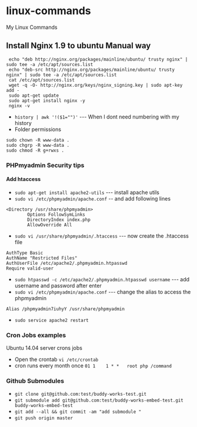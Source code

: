 # linux-commands
My Linux Commands 

## Install Nginx 1.9 to ubuntu Manual way 
```
 echo "deb http://nginx.org/packages/mainline/ubuntu/ trusty nginx" | sudo tee -a /etc/apt/sources.list
 echo "deb-src http://nginx.org/packages/mainline/ubuntu/ trusty nginx" | sudo tee -a /etc/apt/sources.list
 cat /etc/apt/sources.list
 wget -q -O- http://nginx.org/keys/nginx_signing.key | sudo apt-key add -
 sudo apt-get update
 sudo apt-get install nginx -y
 nginx -v
```



* `history | awk '!($1="")'` --- When I dont need numbering with my history
* Folder permissions
```
sudo chown -R www-data .
sudo chgrp -R www-data .
sudo chmod -R g+rwxs .
```
### PHPmyadmin Security tips

#### Add htaccess

* `sudo apt-get install apache2-utils` --- install apache utils 
* `sudo vi /etc/phpmyadmin/apache.conf` -- and add following lines
```
<Directory /usr/share/phpmyadmin>
        Options FollowSymLinks
        DirectoryIndex index.php
        AllowOverride All
```
* `sudo vi /usr/share/phpmyadmin/.htaccess` --- now create the .htaccess file
```
AuthType Basic
AuthName "Restricted Files"
AuthUserFile /etc/apache2/.phpmyadmin.htpasswd
Require valid-user
```
* `sudo htpasswd -c /etc/apache2/.phpmyadmin.htpasswd username` --- add username and password after enter
* `sudo vi /etc/phpmyadmin/apache.conf` --- change the alias to access the phpmyadmin
```
Alias /phpmyadmin7iuhyY /usr/share/phpmyadmin
```
* `sudo service apache2 restart`

### Cron Jobs examples 

Ubuntu 14.04 server crons jobs 
* Open the crontab `vi /etc/crontab`
* cron runs every month once `01 1    1 * *   root php /command`

### Github Submodules

* `git clone git@github.com:test/buddy-works-test.git`
* `git submodule add git@github.com:test/buddy-works-embed-test.git buddy-works-embed-test`
* `git add --all && git commit -am "add submodule "`
* `git push origin master`
